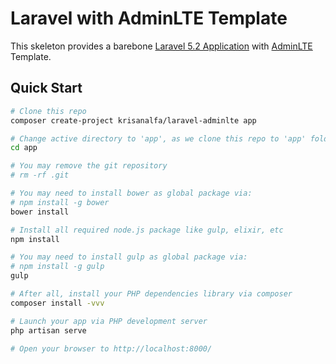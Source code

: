 # Laravel with AdminLTE Template

This skeleton provides a barebone [Laravel 5.2 Application](https://github.com/laravel/laravel) with [AdminLTE](https://github.com/almasaeed2010/AdminLTE) Template.

## Quick Start

```sh
# Clone this repo
composer create-project krisanalfa/laravel-adminlte app

# Change active directory to 'app', as we clone this repo to 'app' folder
cd app

# You may remove the git repository
# rm -rf .git

# You may need to install bower as global package via:
# npm install -g bower
bower install

# Install all required node.js package like gulp, elixir, etc
npm install

# You may need to install gulp as global package via:
# npm install -g gulp
gulp

# After all, install your PHP dependencies library via composer
composer install -vvv

# Launch your app via PHP development server
php artisan serve

# Open your browser to http://localhost:8000/
```
